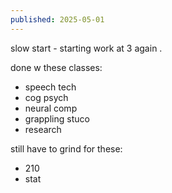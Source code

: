 ```yaml
---
published: 2025-05-01
---
```


slow start - starting work at 3 again .

done w these classes:
- speech tech
- cog psych
- neural comp
- grappling stuco
- research

still have to grind for these:
- 210
- stat